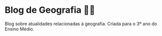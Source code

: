 # Blog de Geografia 📝🤓 
Blog sobre atualidades relacionadas à geografia. Criada para o 3º ano do Ensino Médio.
